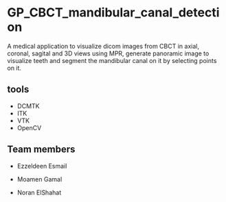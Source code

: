 # GP_CBCT_mandibular_canal_detection

A medical application to visualize dicom images from CBCT in axial, coronal, sagital and 3D views using MPR, generate panoramic image to visualize teeth and segment the mandibular canal on it by selecting points on it.



## tools

* DCMTK
* ITK
* VTK
* OpenCV

## Team members


* Ezzeldeen Esmail 

 * Moamen Gamal 

*  Noran ElShahat
